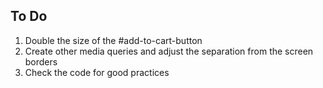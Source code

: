 ## To Do

1. Double the size of the #add-to-cart-button
2. Create other media queries and adjust the separation from the screen borders
3. Check the code for good practices